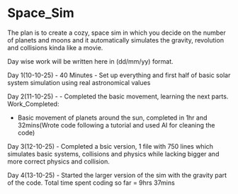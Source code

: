# Space_Sim

The plan is to create a cozy, space sim in which you decide on the number of planets and moons and it automatically simulates the gravity, revolution and collisions kinda like a movie.

Day wise work will be written here in (dd/mm/yy) format.

Day 1(10-10-25) - 40 Minutes - Set up everything and first half of basic solar system simulation using real astronomical values

Day 2(11-10-25) - - Completed the basic movement, learning the next parts.
Work_Completed:
- Basic movement of planets around the sun, completed in 1hr and 32mins(Wrote code following a tutorial and used AI for cleaning the code)

Day 3(12-10-25) - Completed a bsic version, 1 file with 750 lines which simulates basic systems, collisions and physics while lacking bigger and more correct physics and collision.

Day 4(13-10-25) - Started the larger version of the sim with the gravity part of the code. Total time spent coding so far = 9hrs 37mins

